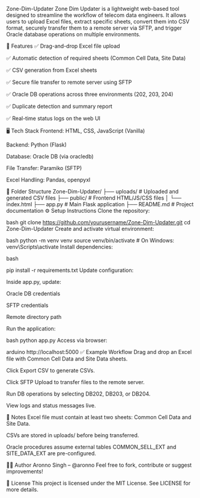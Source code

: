 Zone-Dim-Updater
Zone Dim Updater is a lightweight web-based tool designed to streamline the workflow of telecom data engineers. It allows users to upload Excel files, extract specific sheets, convert them into CSV format, securely transfer them to a remote server via SFTP, and trigger Oracle database operations on multiple environments.

🚀 Features
✅ Drag-and-drop Excel file upload

✅ Automatic detection of required sheets (Common Cell Data, Site Data)

✅ CSV generation from Excel sheets

✅ Secure file transfer to remote server using SFTP

✅ Oracle DB operations across three environments (202, 203, 204)

✅ Duplicate detection and summary report

✅ Real-time status logs on the web UI

🖥 Tech Stack
Frontend: HTML, CSS, JavaScript (Vanilla)

Backend: Python (Flask)

Database: Oracle DB (via oracledb)

File Transfer: Paramiko (SFTP)

Excel Handling: Pandas, openpyxl

📁 Folder Structure
Zone-Dim-Updater/
├── uploads/              # Uploaded and generated CSV files
├── public/               # Frontend HTML/JS/CSS files
│   └── index.html
├── app.py                # Main Flask application
├── README.md             # Project documentation
⚙️ Setup Instructions
Clone the repository:

bash
git clone https://github.com/yourusername/Zone-Dim-Updater.git
cd Zone-Dim-Updater
Create and activate virtual environment:

bash
python -m venv venv
source venv/bin/activate   # On Windows: venv\Scripts\activate
Install dependencies:

bash

pip install -r requirements.txt
Update configuration:

Inside app.py, update:

Oracle DB credentials

SFTP credentials

Remote directory path

Run the application:

bash
python app.py
Access via browser:

arduino
http://localhost:5000
✅ Example Workflow
Drag and drop an Excel file with Common Cell Data and Site Data sheets.

Click Export CSV to generate CSVs.

Click SFTP Upload to transfer files to the remote server.

Run DB operations by selecting DB202, DB203, or DB204.

View logs and status messages live.

📌 Notes
Excel file must contain at least two sheets: Common Cell Data and Site Data.

CSVs are stored in uploads/ before being transferred.

Oracle procedures assume external tables COMMON_SELL_EXT and SITE_DATA_EXT are pre-configured.

🧑‍💻 Author
Aronno Singh – @aronno
Feel free to fork, contribute or suggest improvements!

📄 License
This project is licensed under the MIT License. See LICENSE for more details.

